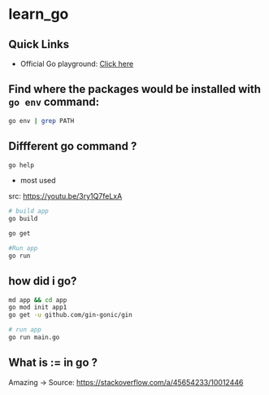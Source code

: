 # learn_go

## Quick Links

- Official Go playground: [Click here](https://go.dev/play/)

## Find where the packages would be installed with `go env` command:

```bash
go env | grep PATH
```

## Diffferent go command ?

```bash
go help
```

- most used

src: https://youtu.be/3ry1Q7feLxA

```bash
# build app
go build

go get

#Run app
go run
```

## how did i go?

```bash
md app && cd app
go mod init app1
go get -u github.com/gin-gonic/gin

# run app
go run main.go
```

## What is := in go ?

Amazing -> Source: https://stackoverflow.com/a/45654233/10012446
